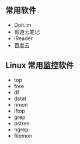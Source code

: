 ## 常用软件

* Doit.im
* 有道云笔记
* iReader
* 百度云

## Linux 常用监控软件

* top
* free
* df
* dstat
* nmon
* iftop
* grep
* pstree
* ngrep
* filemon
